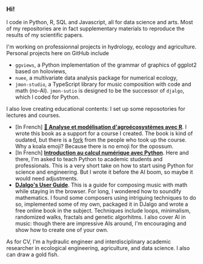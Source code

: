 ### Hi!

I code in Python, R, SQL and Javascript, all for data science and arts. Most of my repositories are in fact supplementary materials to reproduce the results of my scientific papers.

I'm working on professionnal projects in hydrology, ecology and agriculture. Personal projects here on GitHub include 

- `ggviews`, a Python implementation of the grammar of graphics of ggplot2 based on holoviews, 
- `nuee`, a multivariate data analysis package for numerical ecology,
- `jmon-studio`, a TypeScript library for music composition with code and math (no-AI). `jmon-sutio` is designed to be the successor of `djalgo`, which I coded for Python. 

I also love creating educational contents: I set up some reposotories for lectures and courses.

- [In French] [**🐨 Analyse et modélisation d'agroécosystèmes avec R**](https://github.com/essicolo/ecologie-mathematique-R). I wrote this book as a support for a course I created. The book is kind of oudated, but there is a [fork](https://github.com/chavalli/ecologie-mathematique-R) from the people who took up the course. Why a koala emoji? Because there is no emoji for the opossum.
- [In French] [**Introduction au calcul numérique avec Python**](https://github.com/essicolo/introduction-au-calcul-numerique-avec-python). Here and there, I'm asked to teach Python to academic students and professionals. This is a very short take on how to start using Python for science and engineering. But I wrote it before the AI boom, so maybe it would need adjustments.
- [**DJalgo's User Guide**](https://djalgo-ef307e.gitlab.io/source/user-guide.html). This is a guide for composing music with math while staying in the browser. For long, I wondered how to soundify mathematics. I found some composers using intriguing techniques to do so, implemented some of my own, packaged it in DJalgo and wrote a free online book in the subject. Techniques include loops, minimalism, randomized walks, fractals and genetic algorhitms. I also cover AI in music: though there are impressive AIs around, I'm encouraging and show how to create one of your own.

As for CV, I'm a hydraulic engineer and interdisciplinary academic researcher in ecological engineering, agriculture, and data science. I also can draw a gold fish.
